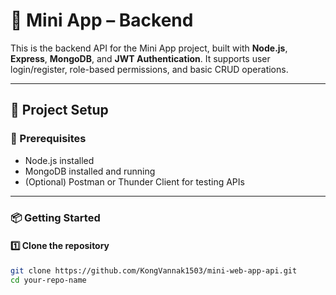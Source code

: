 # 🚀 Mini App – Backend

This is the backend API for the Mini App project, built with **Node.js**, **Express**, **MongoDB**, and **JWT Authentication**. It supports user login/register, role-based permissions, and basic CRUD operations.

---

## 📁 Project Setup

### 🔧 Prerequisites

- Node.js installed
- MongoDB installed and running
- (Optional) Postman or Thunder Client for testing APIs

---

### 📦 Getting Started

#### 1️⃣ Clone the repository

```bash
git clone https://github.com/KongVannak1503/mini-web-app-api.git
cd your-repo-name
```
